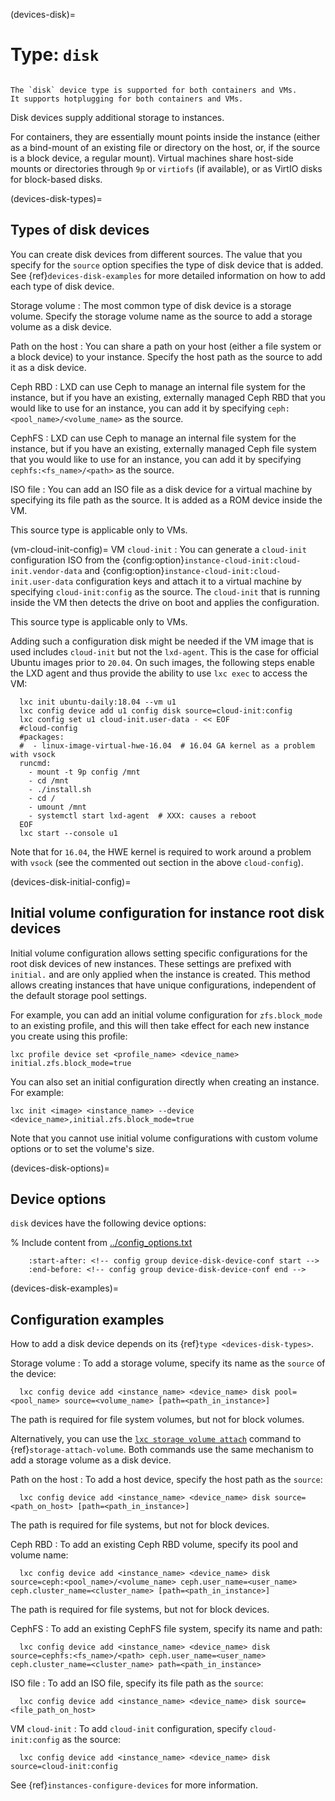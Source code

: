 (devices-disk)=
# Type: `disk`

```{youtube} https://www.youtube.com/watch?v=JhRw2OYTgtg
```

```{note}
The `disk` device type is supported for both containers and VMs.
It supports hotplugging for both containers and VMs.
```

Disk devices supply additional storage to instances.

For containers, they are essentially mount points inside the instance (either as a bind-mount of an existing file or directory on the host, or, if the source is a block device, a regular mount).
Virtual machines share host-side mounts or directories through `9p` or `virtiofs` (if available), or as VirtIO disks for block-based disks.

(devices-disk-types)=
## Types of disk devices

You can create disk devices from different sources.
The value that you specify for the `source` option specifies the type of disk device that is added.
See {ref}`devices-disk-examples` for more detailed information on how to add each type of disk device.

Storage volume
: The most common type of disk device is a storage volume.
  Specify the storage volume name as the source to add a storage volume as a disk device.

Path on the host
: You can share a path on your host (either a file system or a block device) to your instance.
  Specify the host path as the source to add it as a disk device.

Ceph RBD
: LXD can use Ceph to manage an internal file system for the instance, but if you have an existing, externally managed Ceph RBD that you would like to use for an instance, you can add it by specifying `ceph:<pool_name>/<volume_name>` as the source.

CephFS
: LXD can use Ceph to manage an internal file system for the instance, but if you have an existing, externally managed Ceph file system that you would like to use for an instance, you can add it by specifying `cephfs:<fs_name>/<path>` as the source.

ISO file
: You can add an ISO file as a disk device for a virtual machine by specifying its file path as the source.
  It is added as a ROM device inside the VM.

  This source type is applicable only to VMs.

(vm-cloud-init-config)=
VM `cloud-init`
: You can generate a `cloud-init` configuration ISO from the {config:option}`instance-cloud-init:cloud-init.vendor-data` and {config:option}`instance-cloud-init:cloud-init.user-data` configuration keys and attach it to a virtual machine by specifying `cloud-init:config` as the source.
  The `cloud-init` that is running inside the VM then detects the drive on boot and applies the configuration.

  This source type is applicable only to VMs.

  Adding such a configuration disk might be needed if the VM image that is used includes `cloud-init` but not the `lxd-agent`. This is the case for official Ubuntu images prior to `20.04`. On such images, the following steps enable the LXD agent and thus provide the ability to use `lxc exec` to access the VM:

      lxc init ubuntu-daily:18.04 --vm u1
      lxc config device add u1 config disk source=cloud-init:config
      lxc config set u1 cloud-init.user-data - << EOF
      #cloud-config
      #packages:
      #  - linux-image-virtual-hwe-16.04  # 16.04 GA kernel as a problem with vsock
      runcmd:
        - mount -t 9p config /mnt
        - cd /mnt
        - ./install.sh
        - cd /
        - umount /mnt
        - systemctl start lxd-agent  # XXX: causes a reboot
      EOF
      lxc start --console u1

  Note that for `16.04`, the HWE kernel is required to work around a problem with `vsock` (see the commented out section in the above `cloud-config`).

(devices-disk-initial-config)=
## Initial volume configuration for instance root disk devices

Initial volume configuration allows setting specific configurations for the root disk devices of new instances.
These settings are prefixed with `initial.` and are only applied when the instance is created.
This method allows creating instances that have unique configurations, independent of the default storage pool settings.

For example, you can add an initial volume configuration for `zfs.block_mode` to an existing profile, and this
will then take effect for each new instance you create using this profile:

    lxc profile device set <profile_name> <device_name> initial.zfs.block_mode=true

You can also set an initial configuration directly when creating an instance. For example:

    lxc init <image> <instance_name> --device <device_name>,initial.zfs.block_mode=true

Note that you cannot use initial volume configurations with custom volume options or to set the volume's size.

(devices-disk-options)=
## Device options

`disk` devices have the following device options:

% Include content from [../config_options.txt](../config_options.txt)
```{include} ../config_options.txt
    :start-after: <!-- config group device-disk-device-conf start -->
    :end-before: <!-- config group device-disk-device-conf end -->
```

(devices-disk-examples)=
## Configuration examples

How to add a disk device depends on its {ref}`type <devices-disk-types>`.

Storage volume
: To add a storage volume, specify its name as the `source` of the device:

      lxc config device add <instance_name> <device_name> disk pool=<pool_name> source=<volume_name> [path=<path_in_instance>]

  The path is required for file system volumes, but not for block volumes.

  Alternatively, you can use the [`lxc storage volume attach`](lxc_storage_volume_attach.md) command to {ref}`storage-attach-volume`.
  Both commands use the same mechanism to add a storage volume as a disk device.

Path on the host
: To add a host device, specify the host path as the `source`:

      lxc config device add <instance_name> <device_name> disk source=<path_on_host> [path=<path_in_instance>]

  The path is required for file systems, but not for block devices.

Ceph RBD
: To add an existing Ceph RBD volume, specify its pool and volume name:

      lxc config device add <instance_name> <device_name> disk source=ceph:<pool_name>/<volume_name> ceph.user_name=<user_name> ceph.cluster_name=<cluster_name> [path=<path_in_instance>]

  The path is required for file systems, but not for block devices.

CephFS
: To add an existing CephFS file system, specify its name and path:

      lxc config device add <instance_name> <device_name> disk source=cephfs:<fs_name>/<path> ceph.user_name=<user_name> ceph.cluster_name=<cluster_name> path=<path_in_instance>

ISO file
: To add an ISO file, specify its file path as the `source`:

      lxc config device add <instance_name> <device_name> disk source=<file_path_on_host>

VM `cloud-init`
: To add `cloud-init` configuration, specify `cloud-init:config` as the source:

      lxc config device add <instance_name> <device_name> disk source=cloud-init:config

See {ref}`instances-configure-devices` for more information.
